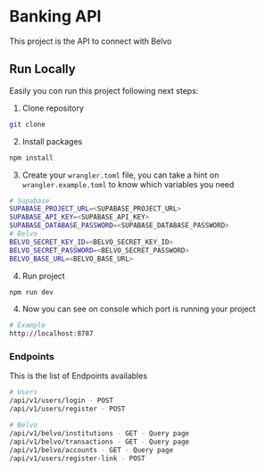 # Banking API

This project is the API to connect with Belvo

## Run Locally

Easily you con run this project following next steps:

1. Clone repository

```sh
git clone
```

2. Install packages

```sh
npm install
```

3. Create your `wrangler.toml` file, you can take a hint on `wrangler.example.toml` to know which variables you need

```sh
# Supabase
SUPABASE_PROJECT_URL=<SUPABASE_PROJECT_URL>
SUPABASE_API_KEY=<SUPABASE_API_KEY>
SUPABASE_DATABASE_PASSWORD=<SUPABASE_DATABASE_PASSWORD>
# Belvo
BELVO_SECRET_KEY_ID=<BELVO_SECRET_KEY_ID>
BELVO_SECRET_PASSWORD=<BELVO_SECRET_PASSWORD>
BELVO_BASE_URL=<BELVO_BASE_URL>
```

4. Run project

```sh
npm run dev
```

4. Now you can see on console which port is running your project

```sh
# Example
http://localhost:8787
```

### Endpoints

This is the list of Endpoints availables

```sh
# Users
/api/v1/users/login - POST
/api/v1/users/register - POST

# Belvo
/api/v1/belvo/institutions - GET - Query page
/api/v1/belvo/transactions - GET - Query page
/api/v1/belvo/accounts - GET - Query page
/api/v1/users/register-link - POST

```
